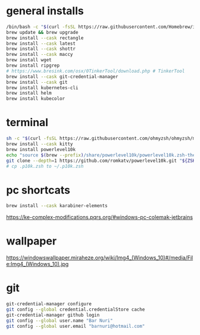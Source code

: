 
# general installs
```bash
/bin/bash -c "$(curl -fsSL https://raw.githubusercontent.com/Homebrew/install/HEAD/install.sh)"
brew update && brew upgrade
brew install --cask rectangle
brew install --cask latest
brew install --cask shottr
brew install --cask maccy
brew install wget
brew install ripgrep
# https://www.bresink.com/osx/0TinkerTool/download.php # TinkerTool 
brew install --cask git-credential-manager
brew install --cask git
brew install kubernetes-cli
brew install helm
brew install kubecolor
```

# terminal
```bash
sh -c "$(curl -fsSL https://raw.githubusercontent.com/ohmyzsh/ohmyzsh/master/tools/install.sh)" # all my zsh
brew install --cask kitty
brew install powerlevel10k
echo "source $(brew --prefix)/share/powerlevel10k/powerlevel10k.zsh-theme" >>~/.zshrc
git clone --depth=1 https://github.com/romkatv/powerlevel10k.git "${ZSH_CUSTOM:-$HOME/.oh-my-zsh/custom}/themes/powerlevel10k"
# cp .p10k.zsh to ~/.p10k.zsh 
```

# pc shortcats

```bash
brew install --cask karabiner-elements
```
https://ke-complex-modifications.pqrs.org/#windows-pc-colemak-jetbrains


# wallpaper 
https://windowswallpaper.miraheze.org/wiki/Img4_(Windows_10)#/media/File:Img4_(Windows_10).jpg

# git
```bash
git-credential-manager configure
git config --global credential.credentialStore cache
git-credential-manager github login
git config --global user.name "Bar Nuri"
git config --global user.email "barnuri@hotmail.com"
```